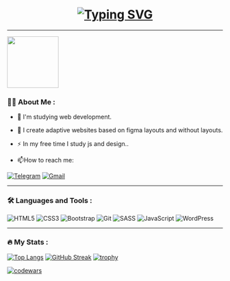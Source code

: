 
<h1 align="center"><a href="https://git.io/typing-svg"><img src="https://readme-typing-svg.herokuapp.com?font=Fira+Code&pause=1000&color=689D6A&background=282828&center=true&vCenter=true&width=435&lines=Hi%2C+my+name+is+Dmitry.;I+am+a+front-end+developer." alt="Typing SVG"></a></h1>

---

<img src='https://media.giphy.com/media/ZDTbix65Me1YDNLDF3/giphy.gif' width='120'>

### :man_technologist: About Me :

- :telescope: I'm studying web development.

- :seedling: I create adaptive websites based on figma layouts and without layouts.

- :zap: In my free time I study js and design..

- :mailbox:How to reach me: 

[![Telegram](https://img.shields.io/badge/Telegram-2CA5E0?style=for-the-badge&logo=telegram&logoColor=white)](https://t.me/Brahner) [![Gmail](https://img.shields.io/badge/Gmail-D14836?style=for-the-badge&logo=gmail&logoColor=white)](mailto:brachneq@gmail.com)


---

### :hammer_and_wrench: Languages and Tools :
![HTML5](https://img.shields.io/badge/html5-%23E34F26.svg?style=for-the-badge&logo=html5&logoColor=white) ![CSS3](https://img.shields.io/badge/css3-%231572B6.svg?style=for-the-badge&logo=css3&logoColor=white) ![Bootstrap](https://img.shields.io/badge/bootstrap-%23563D7C.svg?style=for-the-badge&logo=bootstrap&logoColor=white) ![Git](https://img.shields.io/badge/git-%23F05033.svg?style=for-the-badge&logo=git&logoColor=white) ![SASS](https://img.shields.io/badge/SASS-hotpink.svg?style=for-the-badge&logo=SASS&logoColor=white) ![JavaScript](https://img.shields.io/badge/javascript-%23323330.svg?style=for-the-badge&logo=javascript&logoColor=%23F7DF1E) ![WordPress](https://img.shields.io/badge/WordPress-%23117AC9.svg?style=for-the-badge&logo=WordPress&logoColor=white)

---

### :fire: My Stats :
[![Top Langs](https://github-readme-stats.vercel.app/api/top-langs/?username=Brahner&layout=compact&theme=gruvbox)](https://github.com/Brahner/github-readme-stats)
[![GitHub Streak](http://github-readme-streak-stats.herokuapp.com?user=Brahner&theme=gruvbox&locale=ru)](https://git.io/streak-stats)
[![trophy](https://github-profile-trophy.vercel.app/?username=Brahner&theme=gruvbox)](https://github.com/Brahner/github-profile-trophy)

[![codewars](https://www.codewars.com/users/Brahner/badges/micro)](https://www.codewars.com/users/Brahner)